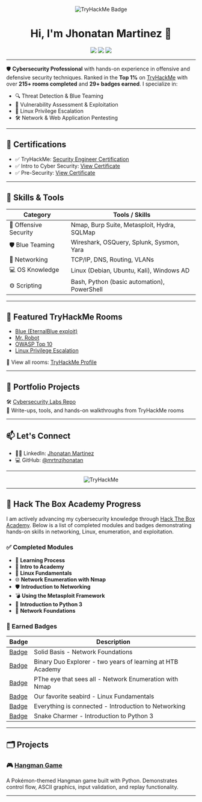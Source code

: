 <p align="center">
  <img src="https://tryhackme-badges.s3.amazonaws.com/mrtnzjhonatan.png" alt="TryHackMe Badge" />
</p>
<h1 align="center">Hi, I'm Jhonatan Martinez 👋</h1>

<p align="center">
  <img src="https://img.shields.io/badge/Cybersecurity-Engineer-blue?style=for-the-badge&logo=security" />
  <img src="https://img.shields.io/badge/TryHackMe-Top%201%25-brightgreen?style=for-the-badge&logo=tryhackme" />
  <img src="https://img.shields.io/badge/Rooms_Completed-215+-purple?style=for-the-badge&logo=codeforces" />
</p>

---

🛡️ **Cybersecurity Professional** with hands-on experience in offensive and defensive security techniques. Ranked in the **Top 1%** on [TryHackMe](https://tryhackme.com/p/mrtnzjhonatan) with over **215+ rooms completed** and **29+ badges earned**. I specialize in:

- 🔍 Threat Detection & Blue Teaming
- 🧠 Vulnerability Assessment & Exploitation
- 🐧 Linux Privilege Escalation
- 🛠️ Network & Web Application Pentesting

---

## 🔗 Certifications

- ✅ TryHackMe: [Security Engineer Certification](https://tryhackme-certificates.s3-eu-west-1.amazonaws.com/THM-TDVWAXDPM8.pdf)
- ✅ Intro to Cyber Security: [View Certificate](https://tryhackme-certificates.s3-eu-west-1.amazonaws.com/THM-IN1JO2HJBG.pdf)
- ✅ Pre-Security: [View Certificate](https://tryhackme-certificates.s3-eu-west-1.amazonaws.com/THM-C6VRJWNIC3.pdf)

---

## 🧠 Skills & Tools

| Category              | Tools / Skills                                     |
|-----------------------|----------------------------------------------------|
| 🔐 Offensive Security | Nmap, Burp Suite, Metasploit, Hydra, SQLMap        |
| 🛡️ Blue Teaming      | Wireshark, OSQuery, Splunk, Sysmon, Yara           |
| 📡 Networking         | TCP/IP, DNS, Routing, VLANs                        |
| 💻 OS Knowledge       | Linux (Debian, Ubuntu, Kali), Windows AD           |
| ⚙️ Scripting          | Bash, Python (basic automation), PowerShell        |

---

## 🧪 Featured TryHackMe Rooms

- [Blue (EternalBlue exploit)](https://tryhackme.com/room/blue)
- [Mr. Robot](https://tryhackme.com/room/mrrobot)
- [OWASP Top 10](https://tryhackme.com/room/owasptop10)
- [Linux Privilege Escalation](https://tryhackme.com/room/linuxprivesc)

🧩 View all rooms: [TryHackMe Profile](https://tryhackme.com/p/mrtnzjhonatan)

---

## 📁 Portfolio Projects

🛠️ [Cybersecurity Labs Repo](https://github.com/mrtnzjhonatan/cybersecurity-labs)  
📝 Write-ups, tools, and hands-on walkthroughs from TryHackMe rooms

---

## 📫 Let's Connect

- 🧑‍💼 LinkedIn: [Jhonatan Martinez](https://www.linkedin.com/in/jhonatan-martinez-bb3a20116)
- 💻 GitHub: [@mrtnzjhonatan](https://github.com/mrtnzjhonatan)

---

<p align="center">
  <img src="https://tryhackme-badges.s3.amazonaws.com/mrtnzjhonatan.png" alt="TryHackMe" />
</p>

---

## 🔐 Hack The Box Academy Progress

I am actively advancing my cybersecurity knowledge through [Hack The Box Academy](https://academy.hackthebox.com/). Below is a list of completed modules and badges demonstrating hands-on skills in networking, Linux, enumeration, and exploitation.

### ✅ Completed Modules

* 🧠 **Learning Process**
* 🚀 **Intro to Academy**
* 🐧 **Linux Fundamentals**
* 🌐 **Network Enumeration with Nmap**
* 🛡️ **Introduction to Networking**
* 💣 **Using the Metasploit Framework**
* 🐍 **Introduction to Python 3**
* 🔧 **Network Foundations**

### 🏅 Earned Badges

| Badge                                                                                           | Description                         |
| ----------------------------------------------------------------------------------------------- | ----------------------------------- |
| [Badge](https://academy.hackthebox.com/achievement/badge/3f8d7d3f-1f83-11f0-864f-bea50ffe6cb4) | Solid Basis - Network Foundations                          |
| [Badge](https://academy.hackthebox.com/achievement/badge/1ee78fba-a337-11ef-864f-bea50ffe6cb4) | Binary Duo Explorer - two years of learning at HTB Academy |
| [Badge](https://academy.hackthebox.com/achievement/badge/a9581364-c408-11ed-acfc-bea50ffe6cb4) | PThe eye that sees all - Network Enumeration with Nmap     |
| [Badge](https://academy.hackthebox.com/achievement/badge/d790bc89-da70-11ed-acfc-bea50ffe6cb4) | Our favorite seabird -  Linux Fundamentals                 |
| [Badge](https://academy.hackthebox.com/achievement/badge/e64d731f-9d42-11ee-bfb6-bea50ffe6cb4) | Everything is connected -  Introduction to Networking      |
| [Badge](https://academy.hackthebox.com/achievement/badge/5ba05891-33d9-11ee-acfc-bea50ffe6cb4) | Snake Charmer -  Introduction to Python 3                  |


---
## 🗂️ Projects

### 🎮 [Hangman Game](Pokemon-hangman-game-python)

A Pokémon-themed Hangman game built with Python. Demonstrates control flow, ASCII graphics, input validation, and replay functionality.


---
